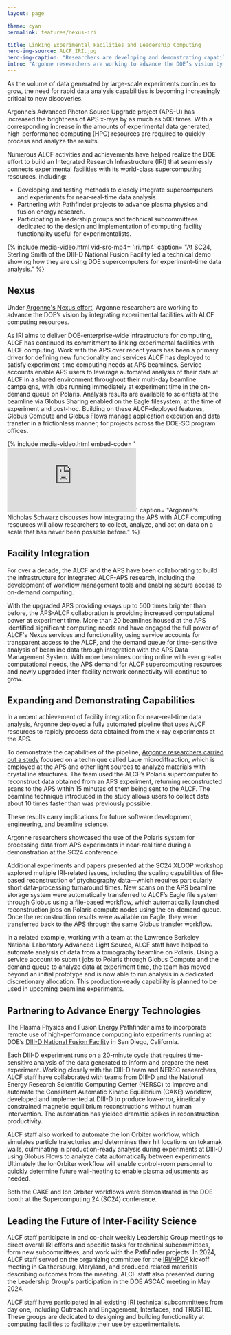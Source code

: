 ```yaml
---
layout: page

theme: cyan
permalink: features/nexus-iri

title: Linking Experimental Facilities and Leadership Computing
hero-img-source: ALCF_IRI.jpg
hero-img-caption: "Researchers are developing and demonstrating capabilities to accelerate experimental fusion research by closely integrating DOE supercomputers with the DIII-D National Fusion Facility."
intro: "Argonne researchers are working to advance the DOE’s vision by integrating experimental facilities with ALCF computing resources."
---
```



As the volume of data generated by large-scale experiments continues to grow, the need for rapid data analysis capabilities is becoming increasingly critical to new discoveries. 

Argonne’s Advanced Photon Source Upgrade project (APS-U) has increased the brightness of APS x-rays by as much as 500 times. With a corresponding increase in the amounts of experimental data generated, high-performance computing (HPC) resources are required to quickly process and analyze the results.

Numerous ALCF activities and achievements have helped realize the DOE effort to build an Integrated Research Infrastructure (IRI) that seamlessly connects experimental facilities with its world-class supercomputing resources, including:

-	Developing and testing methods to closely integrate supercomputers and experiments for near-real-time data analysis.
-	Partnering with Pathfinder projects to advance plasma physics and fusion energy research.
-	Participating in leadership groups and technical subcommittees dedicated to the design and implementation of computing facility functionality useful for experimentalists.


{% include media-video.html
   vid-src-mp4= 'iri.mp4'
   caption= "At SC24, Sterling Smith of the DIII-D National Fusion Facility led a technical demo showing how they are using DOE supercomputers for experiment-time data analysis."
%}



## Nexus
Under [Argonne's Nexus effort](https://www.anl.gov/nexus-connect), Argonne researchers are working to advance the DOE’s vision by integrating experimental facilities with ALCF computing resources. 

As IRI aims to deliver DOE-enterprise-wide infrastructure for computing, ALCF has continued its commitment to linking experimental facilities with ALCF computing. Work with the APS over recent years has been a primary driver for defining new functionality and services ALCF has deployed to satisfy experiment-time computing needs at APS beamlines. Service accounts enable APS users to leverage automated analysis of their data at ALCF in a shared environment throughout their multi-day beamline campaigns, with jobs running immediately at experiment time in the on-demand queue on Polaris. Analysis results are available to scientists at the beamline via Globus Sharing enabled on the Eagle filesystem, at the time of experiment and post-hoc. Building on these ALCF-deployed features, Globus Compute and Globus Flows manage application execution and data transfer in a frictionless manner, for projects across the DOE-SC program offices.


{% include media-video.html
   embed-code= '<iframe src="https://www.youtube.com/embed/1gM9N7cmT38?si=8WrVAUUcc1EGlVVG" title="YouTube video player" frameborder="0" allow="accelerometer; autoplay; clipboard-write; encrypted-media; gyroscope; picture-in-picture; web-share" allowfullscreen></iframe>'
   caption= "Argonne's Nicholas Schwarz discusses how integrating the APS with ALCF computing resources will allow researchers to collect, analyze, and act on data on a scale that has never been possible before."
%}


## Facility Integration

For over a decade, the ALCF and the APS have been collaborating to build the infrastructure for integrated ALCF-APS research, including the development of workflow management tools and enabling secure access to on-demand computing.

With the upgraded APS providing x-rays up to 500 times brighter than before, the APS-ALCF collaboration is providing increased computational power at experiment time. More than 20 beamlines housed at the APS identified significant computing needs and have engaged the full power of ALCF's Nexus services and functionality, using service accounts for transparent access to the ALCF, and the demand queue for time-sensitive analysis of beamline data through integration with the APS Data Management System. With more beamlines coming online with ever greater computational needs, the APS demand for ALCF supercomputing resources and newly upgraded inter-facility network connectivity will continue to grow.


## Expanding and Demonstrating Capabilities

In a recent achievement of facility integration for near-real-time data analysis, Argonne deployed a fully automated pipeline that uses ALCF resources to rapidly process data obtained from the x-ray experiments at the APS.

To demonstrate the capabilities of the pipeline, [Argonne researchers carried out a study](https://www.alcf.anl.gov/news/argonne-team-demonstrates-rapid-cross-facility-data-processing) focused on a technique called Laue microdiffraction, which is employed at the APS and other light sources to analyze materials with crystalline structures. The team used the ALCF’s Polaris supercomputer to reconstruct data obtained from an APS experiment, returning reconstructed scans to the APS within 15 minutes of them being sent to the ALCF. The beamline technique introduced in the study allows users to collect data about 10 times faster than was previously possible.

These results carry implications for future software development, engineering, and beamline science.

Argonne researchers showcased the use of the Polaris system for processing data from APS experiments in near-real time during a demonstration at the SC24 conference.

Additional experiments and papers presented at the SC24 XLOOP workshop explored multiple IRI-related issues, including the scaling capabilities of file-based reconstruction of ptychography data—which requires particularly short data-processing turnaround times. New scans on the APS beamline storage system were automatically transferred to ALCF’s Eagle file system through Globus using a file-based workflow, which automatically launched reconstruction jobs on Polaris compute nodes using the on-demand queue. Once the reconstruction results were available on Eagle, they were transferred back to the APS through the same Globus transfer workflow.

In a related example, working with a team at the Lawrence Berkeley National Laboratory Advanced Light Source, ALCF staff have helped to automate analysis of data from a tomography beamline on Polaris. Using a service account to submit jobs to Polaris through Globus Compute and the demand queue to analyze data at experiment time, the team has moved beyond an initial prototype and is now able to run analysis in a dedicated discretionary allocation. This production-ready capability is planned to be used in upcoming beamline experiments.


## Partnering to Advance Energy Technologies

The Plasma Physics and Fusion Energy Pathfinder aims to incorporate remote use of high-performance computing into experiments running at DOE’s
[DIII-D National Fusion Facility](https://d3dfusion.org/) in San Diego, California.

Each DIII-D experiment runs on a 20-minute cycle that requires time-sensitive analysis of the data generated to inform and prepare the next experiment. Working closely with the DIII-D team and NERSC researchers, ALCF staff have collaborated with teams from DIII-D and the National Energy Research Scientific Computing Center (NERSC) to improve and automate the Consistent Automatic Kinetic Equilibrium (CAKE) workflow, developed and implemented at DIII-D to produce low-error, kinetically constrained magnetic equilibrium reconstructions without human intervention. The automation has yielded dramatic spikes in reconstruction productivity. 

ALCF staff also worked to automate the Ion Orbiter workflow, which simulates particle trajectories and determines their hit locations on tokamak walls, culminating in production-ready analysis during experiments at DIII-D using Globus Flows to analyze data automatically between experiments Ultimately the IonOrbiter workflow will enable control-room personnel to quickly determine future wall-heating to enable plasma adjustments as needed.

Both the CAKE and Ion Orbiter workflows were demonstrated in the DOE booth at the Supercomputing 24 (SC24) conference.

## Leading the Future of Inter-Facility Science

ALCF staff participate in and co-chair weekly Leadership Group meetings to direct overall IRI efforts and specific tasks for technical subcommittees, form new subcommittees, and work with the Pathfinder projects. In 2024, ALCF staff served on the organizing committee for the [IRI/HPDF](https://www.hpdf.science/) kickoff meeting in Gaithersburg, Maryland, and produced related materials describing outcomes from the meeting. ALCF staff also presented during the Leadership Group's participation in the DOE ASCAC meeting in May 2024.

ALCF staff have participated in all existing IRI technical subcommittees from day one, including Outreach and Engagement, Interfaces, and TRUSTID. These groups are dedicated to designing and building functionality at computing facilities to facilitate their use by experimentalists.


